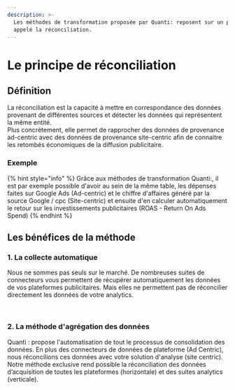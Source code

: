 ```yaml
---
description: >-
  Les méthodes de transformation proposée par Quanti: reposent sur un principe
  appelé la réconciliation.
---
```


# Le principe de réconciliation

## Définition

La réconciliation est la capacité à mettre en correspondance des données provenant de différentes sources et détecter les données qui représentent la même entité.\
Plus concrètement, elle permet de rapprocher des données de provenance ad-centric avec des données de provenance site-centric afin de connaitre les retombés économiques de la diffusion publicitaire.

### Exemple

{% hint style="info" %}
Grâce aux méthodes de transformation Quanti:, il est par exemple possible d'avoir au sein de la même table, les dépenses faites sur Google Ads (Ad-centric) et le chiffre d'affaires généré par la source Google / cpc (Site-centric) et ensuite d'en calculer automatiquement le retour sur les investissements publicitaires (ROAS - Return On Ads Spend)
{% endhint %}

## Les bénéfices de la méthode

### 1. La collecte automatique

Nous ne sommes pas seuls sur le marché. De nombreuses suites de connecteurs vous permettent de récupérer automatiquement les données de vos plateformes publicitaires. Mais elles ne permettent pas de réconcilier directement les données de votre analytics.

<figure><img src="../.gitbook/assets/Capture d’écran 2024-04-09 à 16.28.01.png" alt=""><figcaption></figcaption></figure>

### 2. La méthode d'agrégation des données

Quanti : propose l'automatisation de tout le processus de consolidation des données. En plus des connecteurs de données de plateforme (Ad Centric), nous réconcilions ces données avec votre solution d'analyse (site centric). Notre méthode exclusive rend possible la réconciliation des données d’acquisition de toutes les plateformes (horizontale) et des suites analytics (verticale).

<figure><img src="../.gitbook/assets/Capture d’écran 2024-04-09 à 16.46.37.png" alt=""><figcaption></figcaption></figure>

